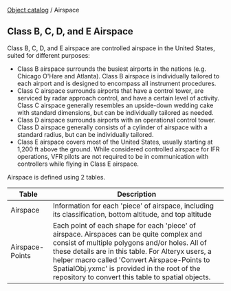 [Object catalog](https://github.com/tlarsen7572/us_airspace_data#object-catalog) / Airspace

## Class B, C, D, and E Airspace

Class B, C, D, and E airspace are controlled airspace in the United States, suited for different purposes:

* Class B airspace surrounds the busiest airports in the nations (e.g. Chicago O'Hare and Atlanta). Class B airspace is individually tailored to each airport and is designed to encompass all instrument procedures.
* Class C airspace surrounds airports that have a control tower, are serviced by radar approach control, and have a certain level of activity. Class C airspace generally resembles an upside-down wedding cake with standard dimensions, but can be individually tailored as needed.
* Class D airspace surrounds airports with an operational control tower. Class D airspace generally consists of a cylinder of airspace with a standard radius, but can be individually tailored.
* Class E airspace covers most of the United States, usually starting at 1,200 ft above the ground. While considered controlled airspace for IFR operations, VFR pilots are not required to be in communication with controllers while flying in Class E airspace.

Airspace is defined using 2 tables.

|Table          |Description|
|---------------|-----------|
|Airspace       |Information for each 'piece' of airspace, including its classification, bottom altitude, and top altitude|
|Airspace-Points|Each point of each shape for each 'piece' of airspace. Airspaces can be quite complex and consist of multiple polygons and/or holes. All of these details are in this table. For Alteryx users, a helper macro called 'Convert Airspace-Points to SpatialObj.yxmc' is provided in the root of the repository to convert this table to spatial objects.|
